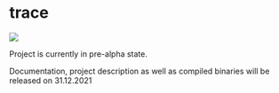 # trace 
![](https://tokei.rs/b1/github/softael/trace)

Project is currently in pre-alpha state.

Documentation, project description as well as compiled binaries will be released on 31.12.2021

